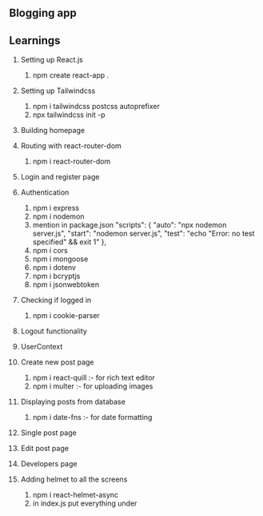## Blogging app

## Learnings

1. Setting up React.js

   1. npm create react-app .

2. Setting up Tailwindcss

   1. npm i tailwindcss postcss autoprefixer
   2. npx tailwindcss init -p

3. Building homepage

4. Routing with react-router-dom

   1. npm i react-router-dom

5. Login and register page

6. Authentication

   1. npm i express
   2. npm i nodemon
   3. mention in package.json
      "scripts": {
      "auto": "npx nodemon server.js",
      "start": "nodemon server.js",
      "test": "echo \"Error: no test specified\" && exit 1"
      },
   4. npm i cors
   5. npm i mongoose
   6. npm i dotenv
   7. npm i bcryptjs
   8. npm i jsonwebtoken

7. Checking if logged in

   1. npm i cookie-parser

8. Logout functionality

9. UserContext

10. Create new post page

    1. npm i react-quill :- for rich text editor
    2. npm i multer :- for uploading images

11. Displaying posts from database

    1. npm i date-fns :- for date formatting

12. Single post page

13. Edit post page

14. Developers page

15. Adding helmet to all the screens

    1. npm i react-helmet-async
    2. in index.js put everything under <HelmetProvider>
